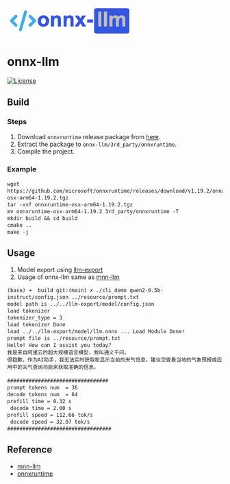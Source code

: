 ![onnx-llm](resource/logo.png)

# onnx-llm
[![License](https://img.shields.io/github/license/wangzhaode/onnx-llm)](LICENSE.txt)

## Build

### Steps

1. Download `onnxruntime` release package from [here](https://github.com/microsoft/onnxruntime/releases).
2. Extract the package to `onnx-llm/3rd_party/onnxruntime`.
3. Compile the project.

### Example
```base
wget https://github.com/microsoft/onnxruntime/releases/download/v1.19.2/onnxruntime-osx-arm64-1.19.2.tgz
tar -xvf onnxruntime-osx-arm64-1.19.2.tgz
mv onnxruntime-osx-arm64-1.19.2 3rd_party/onnxruntime -T
mkdir build && cd build
cmake ..
make -j
```

## Usage

1. Model export using [llm-export](https://github.com/wangzhaode/llm-export)
2. Usage of onnx-llm same as [mnn-llm](https://github.com/wangzhaode/mnn-llm)

```base
(base) ➜  build git:(main) ✗ ./cli_demo qwen2-0.5b-instruct/config.json ../resource/prompt.txt
model path is ../../llm-export/model/config.json
load tokenizer
tokenizer_type = 3
load tokenizer Done
load ../../llm-export/model/llm.onnx ... Load Module Done!
prompt file is ../resource/prompt.txt
Hello! How can I assist you today?
我是来自阿里云的超大规模语言模型，我叫通义千问。
很抱歉，作为AI助手，我无法实时获取和显示当前的天气信息。建议您查看当地的气象预报或应用中的天气查询功能来获取准确的信息。

#################################
prompt tokens num  = 36
decode tokens num  = 64
prefill time = 0.32 s
 decode time = 2.00 s
prefill speed = 112.66 tok/s
 decode speed = 32.07 tok/s
##################################
```

## Reference
- [mnn-llm](https://github.com/wangzhaode/mnn-llm)
- [onnxruntime](https://github.com/microsoft/onnxruntime)
